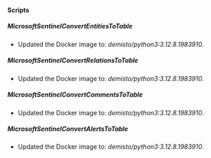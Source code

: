 
#### Scripts

##### MicrosoftSentinelConvertEntitiesToTable

- Updated the Docker image to: *demisto/python3:3.12.8.1983910*.

##### MicrosoftSentinelConvertRelationsToTable

- Updated the Docker image to: *demisto/python3:3.12.8.1983910*.

##### MicrosoftSentinelConvertCommentsToTable

- Updated the Docker image to: *demisto/python3:3.12.8.1983910*.

##### MicrosoftSentinelConvertAlertsToTable

- Updated the Docker image to: *demisto/python3:3.12.8.1983910*.

